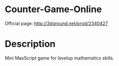 # Counter-Game-Online
Official page: http://3dground.net/prod/2340427

# Description
Mini MaxScript game for levelup mathematics skills.

